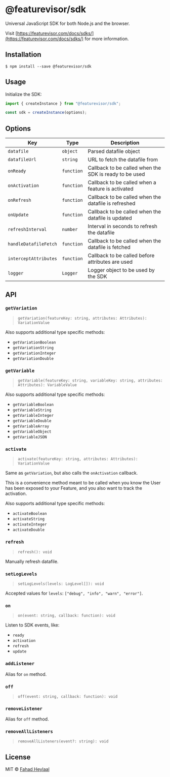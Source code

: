 # @featurevisor/sdk

Universal JavaScript SDK for both Node.js and the browser.

Visit [https://featurevisor.com/docs/sdks/](https://featurevisor.com/docs/sdks/) for more information.

## Installation

```
$ npm install --save @featurevisor/sdk
```

## Usage

Initialize the SDK:

```js
import { createInstance } from "@featurevisor/sdk";

const sdk = createInstance(options);
```

## Options

| Key                   | Type       | Description                                            |
|-----------------------|------------|--------------------------------------------------------|
| `datafile`            | `object`   | Parsed datafile object                                 |
| `datafileUrl`         | `string`   | URL to fetch the datafile from                         |
| `onReady`             | `function` | Callback to be called when the SDK is ready to be used |
| `onActivation`        | `function` | Callback to be called when a feature is activated      |
| `onRefresh`           | `function` | Callback to be called when the datafile is refreshed   |
| `onUpdate`            | `function` | Callback to be called when the datafile is updated     |
| `refreshInterval`     | `number`   | Interval in seconds to refresh the datafile            |
| `handleDatafileFetch` | `function` | Callback to be called when the datafile is fetched     |
| `interceptAttributes` | `function` | Callback to be called before attributes are used       |
| `logger`              | `Logger`   | Logger object to be used by the SDK                    |

## API

### `getVariation`

> `getVariation(featureKey: string, attributes: Attributes): VariationValue`

Also supports additional type specific methods:

- `getVariationBoolean`
- `getVariationString`
- `getVariationInteger`
- `getVariationDouble`

### `getVariable`

> `getVariable(featureKey: string, variableKey: string, attributes: Attributes): VariableValue`

Also supports additional type specific methods:

- `getVariableBoolean`
- `getVariableString`
- `getVariableInteger`
- `getVariableDouble`
- `getVariableArray`
- `getVariableObject`
- `getVariableJSON`

### `activate`

> `activate(featureKey: string, attributes: Attributes): VariationValue`

Same as `getVariation`, but also calls the `onActivation` callback.

This is a convenience method meant to be called when you know the User has been exposed to your Feature, and you also want to track the activation.

Also supports additional type specific methods:

- `activateBoolean`
- `activateString`
- `activateInteger`
- `activateDouble`

### `refresh`

> `refresh(): void`

Manually refresh datafile.

### `setLogLevels`

> `setLogLevels(levels: LogLevel[]): void`

Accepted values for `levels`: `["debug", "info", "warn", "error"]`.

### `on`

> `on(event: string, callback: function): void`

Listen to SDK events, like:

- `ready`
- `activation`
- `refresh`
- `update`

### `addListener`

Alias for `on` method.

### `off`

> `off(event: string, callback: function): void`

### `removeListener`

Alias for `off` method.

### `removeAllListeners`

> `removeAllListeners(event?: string): void`

## License

MIT © [Fahad Heylaal](https://fahad19.com)
